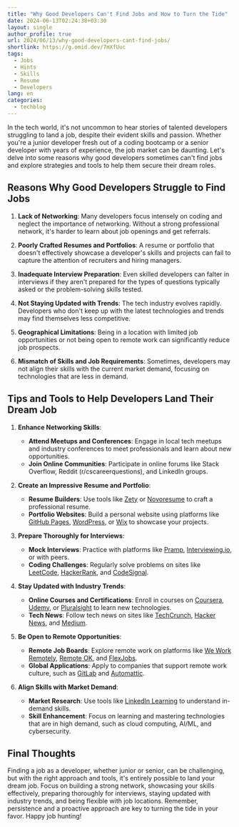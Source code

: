 ```yaml
---
title: "Why Good Developers Can't Find Jobs and How to Turn the Tide"
date: 2024-06-13T02:24:38+03:30
layout: single
author_profile: true
url: 2024/06/13/why-good-developers-cant-find-jobs/
shortlink: https://g.omid.dev/7mXfUuc
tags:
  - Jobs
  - Hints
  - Skills
  - Resume
  - Developers
lang: en
categories: 
  - techblog
---
```

In the tech world, it's not uncommon to hear stories of talented developers struggling to land a job, despite their evident skills and passion. Whether you're a junior developer fresh out of a coding bootcamp or a senior developer with years of experience, the job market can be daunting. Let's delve into some reasons why good developers sometimes can't find jobs and explore strategies and tools to help them secure their dream roles.

## Reasons Why Good Developers Struggle to Find Jobs

1. **Lack of Networking**: Many developers focus intensely on coding and neglect the importance of networking. Without a strong professional network, it's harder to learn about job openings and get referrals.
  
2. **Poorly Crafted Resumes and Portfolios**: A resume or portfolio that doesn't effectively showcase a developer's skills and projects can fail to capture the attention of recruiters and hiring managers.

3. **Inadequate Interview Preparation**: Even skilled developers can falter in interviews if they aren't prepared for the types of questions typically asked or the problem-solving skills tested.

4. **Not Staying Updated with Trends**: The tech industry evolves rapidly. Developers who don't keep up with the latest technologies and trends may find themselves less competitive.

5. **Geographical Limitations**: Being in a location with limited job opportunities or not being open to remote work can significantly reduce job prospects.

6. **Mismatch of Skills and Job Requirements**: Sometimes, developers may not align their skills with the current market demand, focusing on technologies that are less in demand.

## Tips and Tools to Help Developers Land Their Dream Job

1. **Enhance Networking Skills**:
   - **Attend Meetups and Conferences**: Engage in local tech meetups and industry conferences to meet professionals and learn about new opportunities.
   - **Join Online Communities**: Participate in online forums like Stack Overflow, Reddit (r/cscareerquestions), and LinkedIn groups.

2. **Create an Impressive Resume and Portfolio**:
   - **Resume Builders**: Use tools like [Zety](https://zety.com/) or [Novoresume](https://novoresume.com/) to craft a professional resume.
   - **Portfolio Websites**: Build a personal website using platforms like [GitHub Pages](https://pages.github.com/), [WordPress](https://wordpress.com/), or [Wix](https://www.wix.com/) to showcase your projects.

3. **Prepare Thoroughly for Interviews**:
   - **Mock Interviews**: Practice with platforms like [Pramp](https://www.pramp.com/), [Interviewing.io](https://interviewing.io/), or with peers.
   - **Coding Challenges**: Regularly solve problems on sites like [LeetCode](https://leetcode.com/), [HackerRank](https://www.hackerrank.com/), and [CodeSignal](https://codesignal.com/).

4. **Stay Updated with Industry Trends**:
   - **Online Courses and Certifications**: Enroll in courses on [Coursera](https://www.coursera.org/), [Udemy](https://www.udemy.com/), or [Pluralsight](https://www.pluralsight.com/) to learn new technologies.
   - **Tech News**: Follow tech news on sites like [TechCrunch](https://techcrunch.com/), [Hacker News](https://news.ycombinator.com/), and [Medium](https://medium.com/).

5. **Be Open to Remote Opportunities**:
   - **Remote Job Boards**: Explore remote work on platforms like [We Work Remotely](https://weworkremotely.com/), [Remote OK](https://remoteok.io/), and [FlexJobs](https://www.flexjobs.com/).
   - **Global Applications**: Apply to companies that support remote work culture, such as [GitLab](https://about.gitlab.com/jobs/) and [Automattic](https://automattic.com/work-with-us/).

6. **Align Skills with Market Demand**:
   - **Market Research**: Use tools like [LinkedIn Learning](https://www.linkedin.com/learning/) to understand in-demand skills.
   - **Skill Enhancement**: Focus on learning and mastering technologies that are in high demand, such as cloud computing, AI/ML, and cybersecurity.

## Final Thoughts

Finding a job as a developer, whether junior or senior, can be challenging, but with the right approach and tools, it's entirely possible to land your dream job. Focus on building a strong network, showcasing your skills effectively, preparing thoroughly for interviews, staying updated with industry trends, and being flexible with job locations. Remember, persistence and a proactive approach are key to turning the tide in your favor. Happy job hunting!
